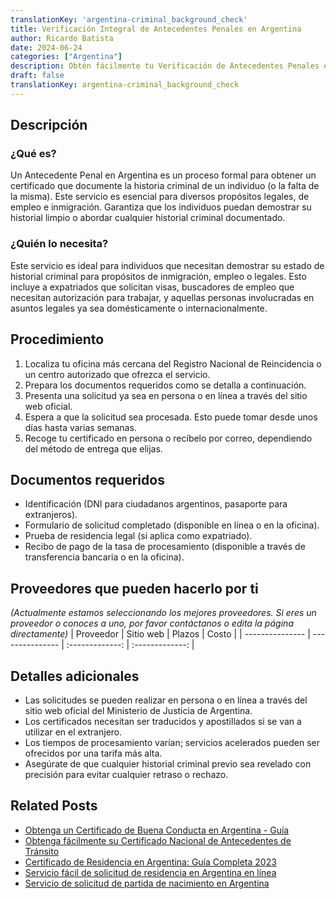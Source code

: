 ```yaml
---
translationKey: 'argentina-criminal_background_check'
title: Verificación Integral de Antecedentes Penales en Argentina
author: Ricardo Batista
date: 2024-06-24
categories: ["Argentina"]
description: Obtén fácilmente tu Verificación de Antecedentes Penales en Argentina. Esencial para inmigración, empleo y fines legales.
draft: false
translationKey: argentina-criminal_background_check
---
```


## Descripción
### ¿Qué es?
Un Antecedente Penal en Argentina es un proceso formal para obtener un certificado que documente la historia criminal de un individuo (o la falta de la misma). Este servicio es esencial para diversos propósitos legales, de empleo e inmigración. Garantiza que los individuos puedan demostrar su historial limpio o abordar cualquier historial criminal documentado.

### ¿Quién lo necesita?
Este servicio es ideal para individuos que necesitan demostrar su estado de historial criminal para propósitos de inmigración, empleo o legales. Esto incluye a expatriados que solicitan visas, buscadores de empleo que necesitan autorización para trabajar, y aquellas personas involucradas en asuntos legales ya sea domésticamente o internacionalmente.

## Procedimiento

1. Localiza tu oficina más cercana del Registro Nacional de Reincidencia o un centro autorizado que ofrezca el servicio.
2. Prepara los documentos requeridos como se detalla a continuación.
3. Presenta una solicitud ya sea en persona o en línea a través del sitio web oficial.
4. Espera a que la solicitud sea procesada. Esto puede tomar desde unos días hasta varias semanas.
5. Recoge tu certificado en persona o recíbelo por correo, dependiendo del método de entrega que elijas.

## Documentos requeridos

- Identificación (DNI para ciudadanos argentinos, pasaporte para extranjeros).
- Formulario de solicitud completado (disponible en línea o en la oficina).
- Prueba de residencia legal (si aplica como expatriado).
- Recibo de pago de la tasa de procesamiento (disponible a través de transferencia bancaria o en la oficina).

## Proveedores que pueden hacerlo por ti
_(Actualmente estamos seleccionando los mejores proveedores. Si eres un proveedor o conoces a uno, por favor contáctanos o edita la página directamente)_
| Proveedor        |     Sitio web     |     Plazos    |       Costo      |
| --------------- | --------------- |  :-------------: | :-------------: |

## Detalles adicionales

- Las solicitudes se pueden realizar en persona o en línea a través del sitio web oficial del Ministerio de Justicia de Argentina.
- Los certificados necesitan ser traducidos y apostillados si se van a utilizar en el extranjero.
- Los tiempos de procesamiento varían; servicios acelerados pueden ser ofrecidos por una tarifa más alta.
- Asegúrate de que cualquier historial criminal previo sea revelado con precisión para evitar cualquier retraso o rechazo.
## Related Posts

- [Obtenga un Certificado de Buena Conducta en Argentina - Guía](https://tramitit.com/es/guides/argentina/certificado_de_buena_conducta/)
- [Obtenga fácilmente su Certificado Nacional de Antecedentes de Tránsito](https://tramitit.com/es/guides/argentina/certificado_cenat/)
- [Certificado de Residencia en Argentina: Guía Completa 2023](https://tramitit.com/es/guides/argentina/certificado_de_domicilio/)
- [Servicio fácil de solicitud de residencia en Argentina en línea](https://tramitit.com/es/guides/argentina/solicitud_de_residencia/)
- [Servicio de solicitud de partida de nacimiento en Argentina](https://tramitit.com/es/guides/argentina/certificado_de_nacimiento/)